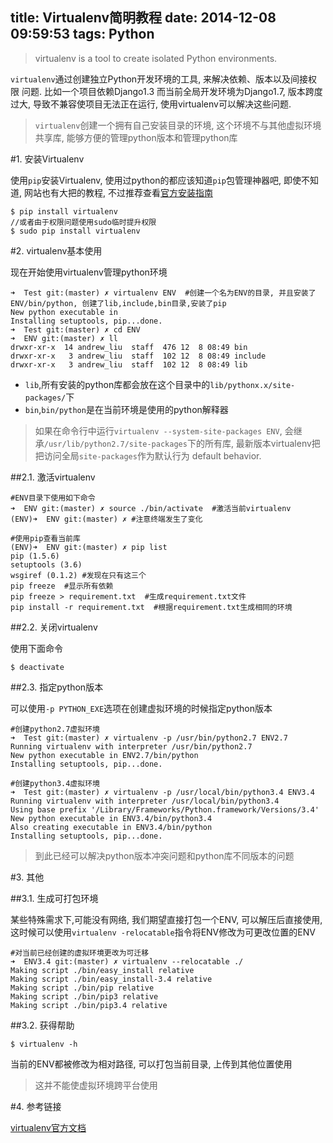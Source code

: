 title: Virtualenv简明教程
date: 2014-12-08 09:59:53
tags: Python
---

> virtualenv is a tool to create isolated Python environments.

`virtualenv`通过创建独立Python开发环境的工具, 来解决依赖、版本以及间接权限
问题. 比如一个项目依赖Django1.3 而当前全局开发环境为Django1.7, 版本跨度过大, 导致不兼容使项目无法正在运行, 使用virtualenv可以解决这些问题.

> `virtualenv`创建一个拥有自己安装目录的环境, 这个环境不与其他虚拟环境共享库, 能够方便的管理python版本和管理python库

<!--more-->

#1. 安装Virtualenv

使用`pip`安装Virtualenv, 使用过python的都应该知道`pip`包管理神器吧, 即使不知道, 网站也有大把的教程, 不过推荐查看[官方安装指南](https://pip.pypa.io/en/latest/installing.html)

```
$ pip install virtualenv
//或者由于权限问题使用sudo临时提升权限
$ sudo pip install virtualenv
```

#2. virtualenv基本使用

现在开始使用virtualenv管理python环境

```
➜  Test git:(master) ✗ virtualenv ENV  #创建一个名为ENV的目录, 并且安装了ENV/bin/python, 创建了lib,include,bin目录,安装了pip
New python executable in 
Installing setuptools, pip...done.
➜  Test git:(master) ✗ cd ENV
➜  ENV git:(master) ✗ ll
drwxr-xr-x  14 andrew_liu  staff  476 12  8 08:49 bin
drwxr-xr-x   3 andrew_liu  staff  102 12  8 08:49 include
drwxr-xr-x   3 andrew_liu  staff  102 12  8 08:49 lib
```

- `lib`,所有安装的python库都会放在这个目录中的`lib/pythonx.x/site-packages/`下
-  `bin`,`bin/python`是在当前环境是使用的python解释器


> 如果在命令行中运行`virtualenv --system-site-packages ENV`, 会继承`/usr/lib/python2.7/site-packages`下的所有库, 最新版本virtualenv把把访问全局`site-packages`作为默认行为
                        default behavior.


##2.1. 激活virtualenv

```
#ENV目录下使用如下命令
➜  ENV git:(master) ✗ source ./bin/activate  #激活当前virtualenv
(ENV)➜  ENV git:(master) ✗ #注意终端发生了变化
```

```
#使用pip查看当前库
(ENV)➜  ENV git:(master) ✗ pip list
pip (1.5.6)
setuptools (3.6)
wsgiref (0.1.2) #发现在只有这三个
pip freeze  #显示所有依赖
pip freeze > requirement.txt  #生成requirement.txt文件
pip install -r requirement.txt  #根据requirement.txt生成相同的环境
```

##2.2. 关闭virtualenv

使用下面命令

```
$ deactivate
```

##2.3. 指定python版本


可以使用`-p PYTHON_EXE`选项在创建虚拟环境的时候指定python版本
```
#创建python2.7虚拟环境
➜  Test git:(master) ✗ virtualenv -p /usr/bin/python2.7 ENV2.7
Running virtualenv with interpreter /usr/bin/python2.7
New python executable in ENV2.7/bin/python
Installing setuptools, pip...done.
```


```
#创建python3.4虚拟环境
➜  Test git:(master) ✗ virtualenv -p /usr/local/bin/python3.4 ENV3.4
Running virtualenv with interpreter /usr/local/bin/python3.4
Using base prefix '/Library/Frameworks/Python.framework/Versions/3.4'
New python executable in ENV3.4/bin/python3.4
Also creating executable in ENV3.4/bin/python
Installing setuptools, pip...done.
```

> 到此已经可以解决python版本冲突问题和python库不同版本的问题



#3. 其他


##3.1. 生成可打包环境

某些特殊需求下,可能没有网络, 我们期望直接打包一个ENV, 可以解压后直接使用, 这时候可以使用`virtualenv -relocatable`指令将ENV修改为可更改位置的ENV

```
#对当前已经创建的虚拟环境更改为可迁移
➜  ENV3.4 git:(master) ✗ virtualenv --relocatable ./
Making script ./bin/easy_install relative
Making script ./bin/easy_install-3.4 relative
Making script ./bin/pip relative
Making script ./bin/pip3 relative
Making script ./bin/pip3.4 relative
```

##3.2. 获得帮助

```
$ virtualenv -h
```


当前的ENV都被修改为相对路径, 可以打包当前目录, 上传到其他位置使用

> 这并不能使虚拟环境跨平台使用

#4. 参考链接

[virtualenv官方文档](http://virtualenv.readthedocs.org/en/latest/virtualenv.html)


